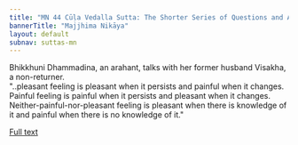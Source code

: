 ```yaml
---
title: "MN 44 Cūḷa Vedalla Sutta: The Shorter Series of Questions and Answers"
bannerTitle: "Majjhima Nikāya" 
layout: default 
subnav: suttas-mn 
---
```


Bhikkhuni Dhammadina, an arahant, talks with her former husband Visakha, a non-returner.  
"..pleasant feeling is pleasant when it persists and painful when it changes.  
Painful feeling is painful when it persists and pleasant when it changes.  
Neither-painful-nor-pleasant feeling is pleasant when there is knowledge of it and painful when there is no knowledge of it."

[Full text](https://www.dhammatalks.org/suttas/MN/MN44.html)
